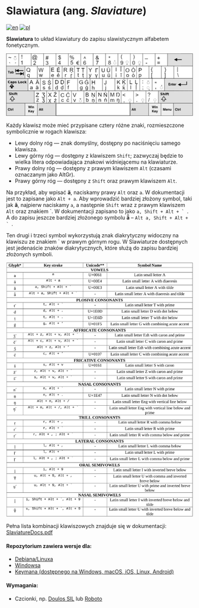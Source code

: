 # Slawiatura (ang. *Slaviature*)

[![en](https://img.shields.io/badge/lang-en-blue.svg)](https://github.com/IS-UMK/Slaviature/blob/master/README.md)
[![pl](https://img.shields.io/badge/lang-pl-red.svg)](https://github.com/IS-UMK/Slaviature/blob/master/README_pl.md)

**Slawiatura** to układ klawiatury do zapisu slawistycznym alfabetem fonetycznym. 

![slaviature](slaviature.png)

Każdy klawisz może mieć przypisane cztery różne znaki, rozmieszczone
symbolicznie w rogach klawisza:

- Lewy dolny róg — znak domyślny, dostępny po naciśnięciu samego klawisza.
- Lewy górny róg — dostępny z klawiszem `Shift`; zazwyczaj będzie to wielka litera
  odpowiadająca znakowi widniejącemu na klawiaturze.
- Prawy dolny róg — dostępny z prawym klawiszem `Alt` (czasami oznaczanym jako
  AltGr).
- Prawy górny róg — dostępny z `Shift` oraz prawym klawiszem `Alt`.

Na przykład, aby wpisać **ä**, naciskamy prawy `Alt` oraz `a`. W dokumentacji jest
to zapisane jako `Alt + a`.  Aby wprowadzić bardziej złożony symbol, taki jak
**ã**, najpierw naciskamy `a`, a następnie `Shift` wraz z prawym klawiszem `Alt`
oraz znakiem \`. W dokumentacji zapisano to jako ``a, Shift + Alt + ` ``. A do
zapisu jeszcze bardziej złożonego symbolu **ä̃**  – ``Alt a, Shift + Alt + ` ``. 
 
Ten drugi i trzeci symbol wykorzystują znak diakrytyczny widoczny na klawiszu ze
znakiem \` w prawym górnym rogu. W Slawiaturze dostępnych jest jedenaście znaków
diakrytycznych, które służą do zapisu bardziej złożonych symboli.

![slaviature_docs.png](slaviature_docs.png)

Pełna lista kombinacji klawiszowych znajduje się w dokumentacji: [SlaviatureDocs.pdf](keyman/extras/SlaviatureDocs.pdf)

#### Repozytorium zawiera wersje dla:

- [Debiana/Linuxa](linux/README_pl.md)
- [Windowsa](windows/README_pl.md)
- [Keymana (dostępnego na Windows, macOS, iOS, Linux, Android)](keyman/README_pl.md)

#### Wymagania:

- Czcionki, np. [Doulos SIL](https://software.sil.org/doulos/) lub [Roboto](https://fonts.google.com/specimen/Roboto)
